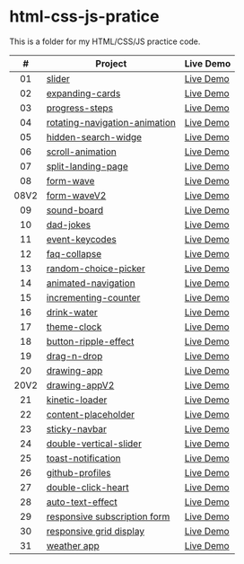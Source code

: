 # html-css-js-pratice

This is a folder for my HTML/CSS/JS practice code.

|  #   | Project                                                                                                                               | Live Demo                                                          |
| :--: | ------------------------------------------------------------------------------------------------------------------------------------- | ------------------------------------------------------------------ |
|  01  | [slider](https://github.com/JamieChen007/html-css-js-pratice/tree/master/01%20slider)                                                 | [Live Demo](https://jamieslider.netlify.app/)                      |
|  02  | [expanding-cards](https://github.com/JamieChen007/html-css-js-pratice/tree/master/02%20expanding-cards)                               | [Live Demo](https://jamieexpandingcards.netlify.app/)              |
|  03  | [progress-steps](https://github.com/JamieChen007/html-css-js-pratice/tree/master/03%20progress-steps)                                 | [Live Demo](https://jamieprogresssteps.netlify.app/)               |
|  04  | [rotating-navigation-animation](https://github.com/JamieChen007/html-css-js-pratice/tree/master/04%20rotating-navigation-animation)   | [Live Demo](https://jamierotatingnavigationanimation.netlify.app/) |
|  05  | [hidden-search-widge](https://github.com/JamieChen007/html-css-js-pratice/tree/master/05%20hidden-search-widge)                       | [Live Demo](https://jamiehiddensearchwidge.netlify.app/)           |
|  06  | [scroll-animation](https://github.com/JamieChen007/html-css-js-pratice/tree/master/06%20scroll-animation)                             | [Live Demo](https://jamiescrollanimation.netlify.app/)             |
|  07  | [split-landing-page](https://github.com/JamieChen007/html-css-js-pratice/tree/master/07%20split-landing-page)                         | [Live Demo](https://jamiesplitlandingpage.netlify.app/)            |
|  08  | [form-wave](https://github.com/JamieChen007/html-css-js-pratice/tree/master/08%20form-wave)                                           | [Live Demo](https://jamieformwave.netlify.app/)                    |
| 08V2 | [form-waveV2](https://github.com/JamieChen007/html-css-js-pratice/tree/master/08%20form-wave%20v2)                                    | [Live Demo](https://jamieformwavev2.netlify.app/)                  |
|  09  | [sound-board](https://github.com/JamieChen007/html-css-js-pratice/tree/master/09%20sound-board)                                       | [Live Demo](https://jamiesoundboard.netlify.app/)                  |
|  10  | [dad-jokes](https://github.com/JamieChen007/html-css-js-pratice/tree/master/10%20dad-jokes)                                           | [Live Demo](https://jamiedadjokes.netlify.app/)                    |
|  11  | [event-keycodes](https://github.com/JamieChen007/html-css-js-pratice/tree/master/11%20event-keycodes)                                 | [Live Demo](https://jamieeventkeycodes.netlify.app/)               |
|  12  | [faq-collapse](https://github.com/JamieChen007/html-css-js-pratice/tree/master/12%20faq-collapse)                                     | [Live Demo](https://jamiefaqcollapse.netlify.app/)                 |
|  13  | [random-choice-picker](https://github.com/JamieChen007/html-css-js-pratice/tree/master/13%20random-choice-picker)                     | [Live Demo](https://jamierandomchoicepicker.netlify.app/)          |
|  14  | [animated-navigation](https://github.com/JamieChen007/html-css-js-pratice/tree/master/14%20animated-navigation)                       | [Live Demo](https://jamieanimatednavigation.netlify.app/)          |
|  15  | [incrementing-counter](https://github.com/JamieChen007/html-css-js-pratice/tree/master/15%20incrementing-counter)                     | [Live Demo](https://jamieincrementingcounter.netlify.app/)         |
|  16  | [drink-water](https://github.com/JamieChen007/html-css-js-pratice/tree/master/16%20drink-water)                                       | [Live Demo](https://jamiedrinkwater.netlify.app/)                  |
|  17  | [theme-clock](https://github.com/JamieChen007/html-css-js-pratice/tree/master/17%20theme-clock)                                       | [Live Demo](https://jamiethemeclock.netlify.app/)                  |
|  18  | [button-ripple-effect](https://github.com/JamieChen007/html-css-js-pratice/tree/master/18%20button-ripple-effect)                     | [Live Demo](https://jamiebuttonrippleeffect.netlify.app/)          |
|  19  | [drag-n-drop](https://github.com/JamieChen007/html-css-js-pratice/tree/master/19%20drag-n-drop)                                       | [Live Demo](https://jamiedragndrop.netlify.app/)                   |
|  20  | [drawing-app](https://github.com/JamieChen007/html-css-js-pratice/tree/master/20%20drawing-app)                                       | [Live Demo](https://jamiedrawingapp.netlify.app/)                  |
| 20V2 | [drawing-appV2](https://github.com/JamieChen007/html-css-js-pratice/tree/master/20%20drawing-app%20v2)                                | [Live Demo](https://jamiedrawingappv2.netlify.app/)                |
|  21  | [kinetic-loader](https://github.com/JamieChen007/html-css-js-pratice/tree/master/21%20kinetic-loader)                                 | [Live Demo](https://jamiekineticloader.netlify.app/)               |
|  22  | [content-placeholder](https://github.com/JamieChen007/html-css-js-pratice/tree/master/22%20content-placeholder)                       | [Live Demo](https://jamiecontentplaceholder.netlify.app/)          |
|  23  | [sticky-navbar](https://github.com/JamieChen007/html-css-js-pratice/tree/master/23%20sticky-navbar)                                   | [Live Demo](https://jamiestickynavbar.netlify.app/)                |
|  24  | [double-vertical-slider](https://github.com/JamieChen007/html-css-js-pratice/tree/master/24%20double-vertical-slider)                 | [Live Demo](https://jamiedoubleverticalslider.netlify.app/)        |
|  25  | [toast-notification](https://github.com/JamieChen007/html-css-js-pratice/tree/master/25%20toast-notification)                         | [Live Demo](https://jamietoastnotification.netlify.app/)           |
|  26  | [github-profiles](https://github.com/JamieChen007/html-css-js-pratice/tree/master/26%20github-profiles)                               | [Live Demo](https://jamiegithubprofiles.netlify.app/)              |
|  27  | [double-click-heart](https://github.com/JamieChen007/html-css-js-pratice/tree/master/27%20double-click-heart)                         | [Live Demo](https://jamiedoubleclickheart.netlify.app/)            |
|  28  | [auto-text-effect](https://github.com/JamieChen007/html-css-js-pratice/tree/master/28%20auto-text-effect)                             | [Live Demo](https://jamieautotexteffect.netlify.app/)              |
|  29  | [responsive subscription form](https://github.com/JamieChen007/html-css-js-pratice/tree/master/29%20responsive%20subscription%20form) | [Live Demo](https://jamieresponsivesubscriptionform.netlify.app/)  |
|  30  | [responsive grid display](https://github.com/JamieChen007/html-css-js-pratice/tree/master/30%20responsive%20grid%20display)           | [Live Demo](https://jamieresponsivegriddisplay.netlify.app/)       |
|  31  | [weather app](https://github.com/JamieChen007/html-css-js-pratice/tree/master/31%20weather%20app)                                     | [Live Demo](https://jamieweatherapp.netlify.app/)                  |
